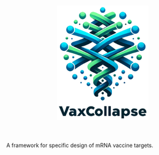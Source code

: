 <h1 align="center">
<img src="imgs/logo.png" height="300">
</h1><br>

A framework for specific design of mRNA vaccine targets.
